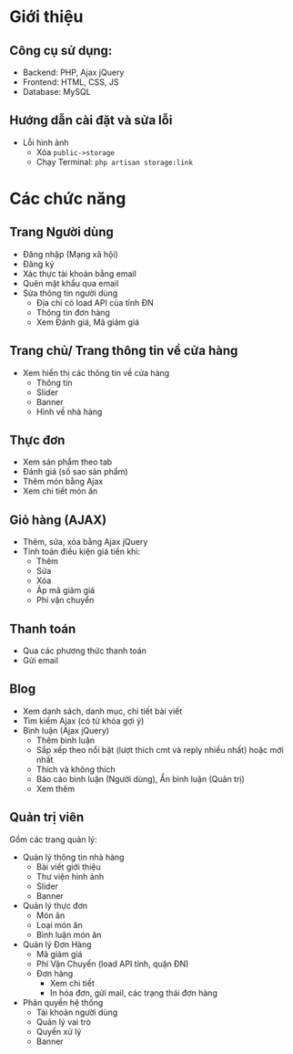 # Giới thiệu

## Công cụ sử dụng:

* Backend: PHP, Ajax jQuery
* Frontend: HTML, CSS, JS
* Database: MySQL

## Hướng dẫn cài đặt và sửa lỗi

* Lỗi hình ảnh
  * Xóa `public->storage`
  * Chạy Terminal: `php artisan storage:link`

# Các chức năng

## Trang Người dùng

* Đăng nhập (Mạng xã hội)
* Đăng ký
* Xác thực tài khoản bằng email
* Quên mật khẩu qua email
* Sửa thông tin người dùng
  * Địa chỉ có load API của tỉnh ĐN
  * Thông tin đơn hàng
  * Xem Đánh giá, Mã giảm giá

## Trang chủ/ Trang thông tin về cửa hàng

* Xem hiển thị các thông tin về cửa hàng
  * Thông tin
  * Slider
  * Banner
  * Hình về nhà hàng

## Thực đơn

* Xem sản phẩm theo tab
* Đánh giá (số sao sản phẩm)
* Thêm món bằng Ajax
* Xem chi tiết món ăn

## Giỏ hàng (AJAX)

* Thêm, sửa, xóa bằng Ajax jQuery
* Tính toán điều kiện giá tiền khi:
  * Thêm
  * Sửa
  * Xóa
  * Áp mã giảm giá
  * Phí vận chuyển

## Thanh toán

* Qua các phương thức thanh toán
* Gửi email

## Blog

* Xem danh sách, danh mục, chi tiết bài viết
* Tìm kiếm Ajax (có từ khóa gợi ý)
* Bình luận (Ajax jQuery)
  * Thêm bình luận
  * Sắp xếp theo nổi bật (lượt thích cmt và reply nhiều nhất) hoặc mới nhất
  * Thích và không thích
  * Báo cáo bình luận (Người dùng), Ẩn bình luận (Quản trị)
  * Xem thêm

## Quản trị viên

Gồm các trang quản lý:

* Quản lý thông tin nhà hàng
  * Bài viết giới thiệu
  * Thư viện hình ảnh
  * Slider
  * Banner
* Quản lý thực đơn
  * Món ăn
  * Loại món ăn
  * Bình luận món ăn
* Quản lý Đơn Hàng
  * Mã giảm giá
  * Phí Vận Chuyển (load API tỉnh, quận ĐN)
  * Đơn hàng
    * Xem chi tiết
    * In hóa đơn, gửi mail, các trạng thái đơn hàng
* Phân quyền hệ thống
  * Tài khoản người dùng
  * Quản lý vai trò
  * Quyền xử lý
  * Banner
